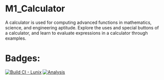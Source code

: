# M1_Calculator
A calculator is used for computing advanced functions in mathematics, science, and engineering aptitude. Explore the uses and special buttons of a calculator, and learn to evaluate expressions in a calculator through examples. 
# Badges:
[![Build CI - Lunix](https://github.com/Sreenivas0706/M1_Calculator/actions/workflows/Updated.yml/badge.svg)](https://github.com/Sreenivas0706/M1_Calculator/actions/workflows/Updated.yml)
[![Analysis](https://github.com/Sreenivas0706/M1_Calculator/actions/workflows/c-cpp.yml/badge.svg)](https://github.com/Sreenivas0706/M1_Calculator/actions/workflows/c-cpp.yml)
